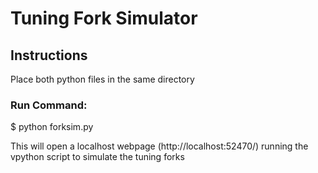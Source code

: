 # Tuning Fork Simulator

## Instructions
Place both python files in the same directory

### Run Command:
$ python forksim.py

This will open a localhost webpage (http://localhost:52470/) running the vpython script to simulate the tuning forks
